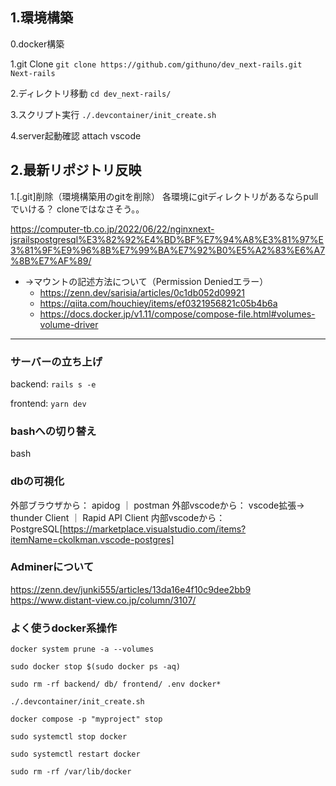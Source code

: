 ## 1.環境構築
0.docker構築

1.git Clone
`git clone https://github.com/githuno/dev_next-rails.git Next-rails`

2.ディレクトリ移動
`cd dev_next-rails/`

3.スクリプト実行
`./.devcontainer/init_create.sh`

4.server起動確認
attach vscode

## 2.最新リポジトリ反映

1.[.git]削除（環境構築用のgitを削除）
各環境にgitディレクトリがあるならpullでいける？
cloneではなさそう。。

https://computer-tb.co.jp/2022/06/22/nginxnext-jsrailspostgresql%E3%82%92%E4%BD%BF%E7%94%A8%E3%81%97%E3%81%9F%E9%96%8B%E7%99%BA%E7%92%B0%E5%A2%83%E6%A7%8B%E7%AF%89/
- →マウントの記述方法について（Permission Deniedエラー）
    - https://zenn.dev/sarisia/articles/0c1db052d09921
    - https://qiita.com/houchiey/items/ef0321956821c05b4b6a
    - https://docs.docker.jp/v1.11/compose/compose-file.html#volumes-volume-driver



-----------------
### サーバーの立ち上げ
backend: `rails s -e`

frontend: `yarn dev`


### bashへの切り替え
bash

### dbの可視化
外部ブラウザから：  apidog ｜ postman
外部vscodeから：   vscode拡張-> thunder Client ｜ Rapid API Client
内部vscodeから：    PostgreSQL[https://marketplace.visualstudio.com/items?itemName=ckolkman.vscode-postgres]
 <!-- VScodeのPostgreSQL拡張が便利:https://od10z.wordpress.com/2019/12/17/vscode-extensions-for-postgresql/ -->
    

### Adminerについて
https://zenn.dev/junki555/articles/13da16e4f10c9dee2bb9
https://www.distant-view.co.jp/column/3107/

### よく使うdocker系操作
`docker system prune -a --volumes`

`sudo docker stop $(sudo docker ps -aq)`

`sudo rm -rf backend/ db/ frontend/ .env docker*`

`./.devcontainer/init_create.sh`


`docker compose -p "myproject" stop`

`sudo systemctl stop docker`

`sudo systemctl restart docker`

`sudo rm -rf /var/lib/docker`
